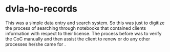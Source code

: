 # dvla-ho-records
This was a simple data entry and search system. 
So this was just to digitize the process of searching through notebooks that contained clients information
with respect to their license.
The process before was to verify the CoC manually and then assist the client to renew 
or do any other processes he/she came for .

